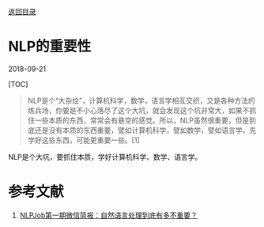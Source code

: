 [返回目录](../index.html)

# NLP的重要性

2018-09-21

[TOC]

> NLP是个“大杂烩”，计算机科学，数学，语言学相互交织，又是各种方法的练兵场，你要是不小心落尽了这个大坑，就会发现这个坑非常大，如果不抓住一些本质的东西，常常会有悬空的感觉。所以，NLP虽然很重要，但是到底还是没有本质的东西重要，譬如计算机科学，譬如数学，譬如语言学，先学好这些东西，可能更重要一些。[1]

NLP是个大坑，要抓住本质，学好计算机科学、数学、语言学。

# 参考文献

1. [NLPJob第一期微信简报：自然语言处理到底有多不重要？](https://mp.weixin.qq.com/mp/appmsg/show?__biz=MjM5ODkzMzMwMQ==&appmsgid=10000002&itemidx=1&mpshare=1&scene=23&srcid=0921oxPxS7NR1Fq0ZgiMoJWy)